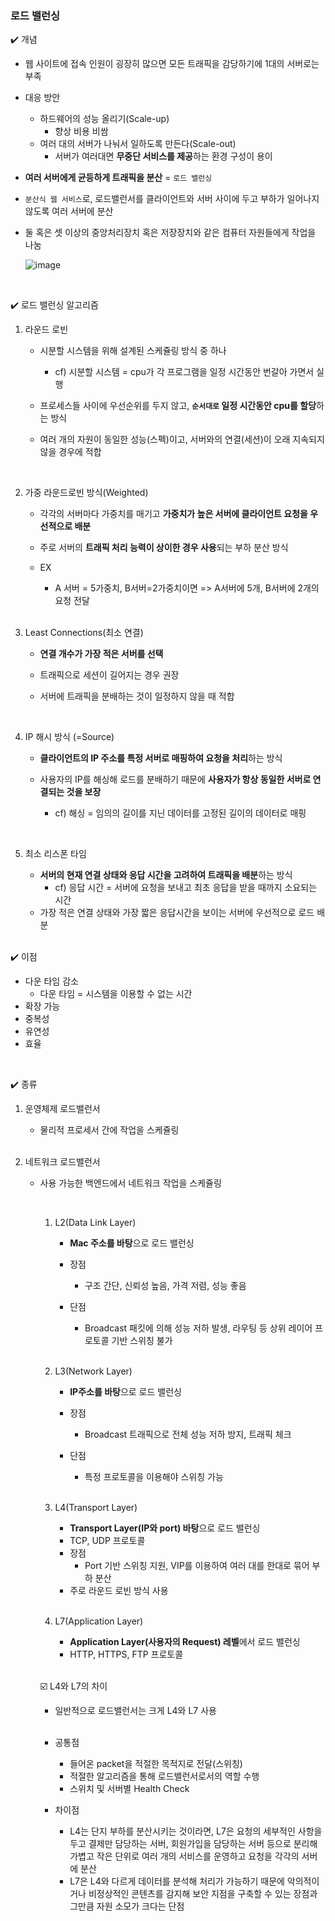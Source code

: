 ### 로드 밸런싱

:heavy_check_mark: 개념

- 웹 사이트에 접속 인원이 굉장히 많으면 모든 트래픽을 감당하기에 1대의 서버로는 부족

- 대응 방안 

  - 하드웨어의 성능 올리기(Scale-up)
    - 향상 비용 비쌈
  - 여러 대의 서버가 나눠서 일하도록 만든다(Scale-out)
    - 서버가 여러대면 **무중단 서비스를 제공**하는 환경 구성이 용이

- **여러 서버에게 균등하게 트래픽을 분산** = `로드 밸런싱`

- `분산식 웹 서비스`로, 로드밸런서를 클라이언트와 서버 사이에 두고 부하가 일어나지 않도록 여러 서버에 분산

- 둘 혹은 셋 이상의 중앙처리장치 혹은 저장장치와 같은 컴퓨터 자원들에게 작업을 나눔

  ![image](https://user-images.githubusercontent.com/43842108/218710551-f73fbfe5-5e02-48b8-840e-ac2692295c45.png)

<br>

:heavy_check_mark: 로드 밸런싱 알고리즘

1. 라운드 로빈

   - 시분할 시스템을 위해 설계된 스케쥴링 방식 중 하나

     - cf) 시분할 시스템 = cpu가 각 프로그램을 일정 시간동안 번갈아 가면서 실행

   - 프로세스들 사이에 우선순위를 두지 않고, **`순서대로` 일정 시간동안 cpu를 할당**하는 방식

   - 여러 개의 자원이 동일한 성능(스펙)이고, 서버와의 연결(세션)이 오래 지속되지 않을 경우에 적합

     <br>

2. 가중 라운드로빈 방식(Weighted)

   - 각각의 서버마다 가중치를 매기고 **가중치가 높은 서버에 클라이언트 요청을 우선적으로 배분**

   - 주로 서버의 **트래픽 처리 능력이 상이한 경우 사용**되는 부하 분산 방식

   - EX

     - A 서버 = 5가중치, B서버=2가중치이면 => A서버에 5개, B서버에 2개의 요청 전달

     <br>

3. Least Connections(최소 연결)

   - **연결 개수가 가장 적은 서버를 선택**

   - 트래픽으로 세션이 길어지는 경우 권장

   - 서버에 트래픽을 분배하는 것이 일정하지 않을 때 적합

     <br>

4. IP 해시 방식 (=Source)

   - **클라이언트의 IP 주소를 특정 서버로 매핑하여 요청을 처리**하는 방식

   - 사용자의 IP를 해싱해 로드를 분배하기 때문에 **사용자가 항상 동일한 서버로 연결되는 것을 보장**

     - cf) 해싱 = 임의의 길이를 지닌 데이터를 고정된 길이의 데이터로 매핑

       <br>

5. 최소 리스폰 타임

   - **서버의 현재 연결 상태와 응답 시간을 고려하여 트래픽을 배분**하는 방식
     - cf) 응답 시간 = 서버에 요청을 보내고 최초 응답을 받을 때까지 소요되는 시간
   - 가장 적은 연결 상태와 가장 짧은 응답시간을 보이는 서버에 우선적으로 로드 배분

   <br>

:heavy_check_mark: 이점

- 다운 타임 감소
  - 다운 타임 = 시스템을 이용할 수 없는 시간
- 확장 가능
- 중복성
- 유연성
- 효율

<br>

:heavy_check_mark: 종류

1. 운영체제 로드밸런서

   - 물리적 프로세서 간에 작업을 스케쥴링

   <br>

2. 네트워크 로드밸런서

   - 사용 가능한 백엔드에서 네트워크 작업을 스케쥴링

     <br>

     1. L2(Data Link Layer)

        - **Mac 주소를 바탕**으로 로드 밸런싱

        - 장점

          - 구조 간단, 신뢰성 높음, 가격 저렴, 성능 좋음

        - 단점

          - Broadcast 패킷에 의해 성능 저하 발생, 라우팅 등 상위 레이어 프로토콜 기반 스위칭 불가

          <br>

     2. L3(Network Layer)

        - **IP주소를 바탕**으로 로드 밸런싱

        - 장점

          - Broadcast 트래픽으로 전체 성능 저하 방지, 트래픽 체크

        - 단점

          - 특정 프로토콜을 이용해야 스위칭 가능

          <br>

     3. L4(Transport Layer)

        - **Transport Layer(IP와 port) 바탕**으로 로드 밸런싱
        - TCP, UDP 프로토콜
        - 장점
          - Port 기반 스위칭 지원, VIP를 이용하여 여러 대를 한대로 묶어 부하 분산
        - 주로 라운드 로빈 방식 사용

        <br>

     4. L7(Application Layer)

        - **Application Layer(사용자의 Request) 레벨**에서 로드 밸런싱
        - HTTP, HTTPS, FTP 프로토콜

     <br>

     :ballot_box_with_check: L4와 L7의 차이

     - 일반적으로 로드밸런서는 크게 L4와 L7 사용

     <br>

     - 공통점

       - 들어온 packet을 적절한 목적지로 전달(스위칭)
       - 적절한 알고리즘을 통해 로드밸런서로서의 역할 수행
       - 스위치 및 서버별 Health Check

     - 차이점

       - L4는 단지 부하를 분산시키는 것이라면, L7은 요청의 세부적인 사항을 두고 결제만 담당하는 서버, 회원가입을 담당하는 서버 등으로 분리해 가볍고 작은 단위로 여러 개의 서비스를 운영하고 요청을 각각의 서버에 분산
       - L7은 L4와 다르게 데이터를 분석해 처리가 가능하기 때문에 악의적이거나 비정상적인 콘텐츠를 감지해 보안 지점을 구축할 수 있는 장점과 그만큼 자원 소모가 크다는 단점

       

